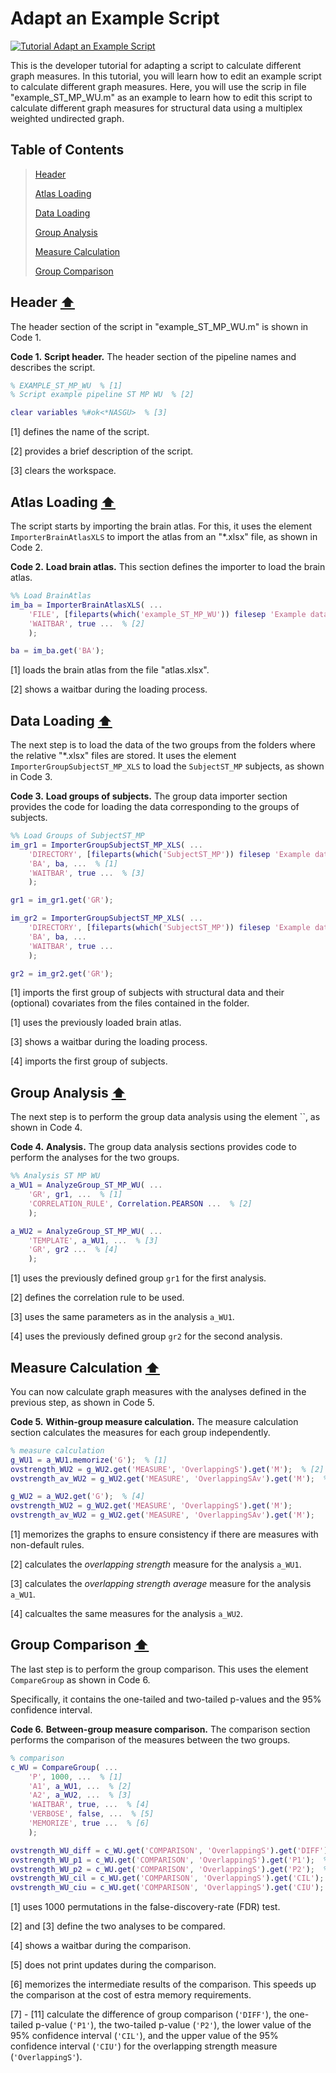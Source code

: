 # Adapt an Example Script

[![Tutorial Adapt an Example Script](https://img.shields.io/badge/PDF-Download-red?style=flat-square&logo=adobe-acrobat-reader)](dev_script.pdf)

This is the developer tutorial for adapting a script to calculate different graph measures. In this tutorial, you will learn how to edit an example script to calculate different graph measures. Here, you will use the scrip in file "example_ST_MP_WU.m" as an example to learn how to edit this script to calculate different graph measures for structural data using a multiplex weighted undirected graph.


## Table of Contents
> [Header](#Header)
>
> [Atlas Loading](#Atlas-Loading)
>
> [Data Loading](#Data-Loading)
>
> [Group Analysis](#Group-Analysis)
>
> [Measure Calculation](#Measure-Calculation)
>
> [Group Comparison](#Group-Comparison)
>



<a id="Header"></a>
## Header  [⬆](#Table-of-Contents)

The header section of the script in "example_ST_MP_WU.m" is shown in Code 1.

**Code 1.** **Script header.**
		The header section of the pipeline names and describes the script.
````matlab
% EXAMPLE_ST_MP_WU  % [1]
% Script example pipeline ST MP WU  % [2]

clear variables %#ok<*NASGU>  % [3]
````

[1] defines the name of the script.

[2] provides a brief description of the script.

[3] clears the workspace.


<a id="Atlas-Loading"></a>
## Atlas Loading  [⬆](#Table-of-Contents)

The script starts by importing the brain atlas. For this, it uses the element `ImporterBrainAtlasXLS` to import the atlas from an "*.xlsx" file, as shown in Code 2.
 
**Code 2.** **Load brain atlas.**
		This section defines the importer to load the brain atlas.
````matlab
%% Load BrainAtlas
im_ba = ImporterBrainAtlasXLS( ...
    'FILE', [fileparts(which('example_ST_MP_WU')) filesep 'Example data ST_MP XLS' filesep 'atlas.xlsx'], ...  % [1]
    'WAITBAR', true ...  % [2]
    );

ba = im_ba.get('BA');
````

[1] loads the brain atlas from the file "atlas.xlsx".

[2] shows a waitbar during the loading process.


<a id="Data-Loading"></a>
## Data Loading  [⬆](#Table-of-Contents)

The next step is to load the data of the two groups from the folders where the relative "*.xlsx" files are stored. It uses the element `ImporterGroupSubjectST_MP_XLS` to load the `SubjectST_MP` subjects, as shown in Code 3.

**Code 3.** **Load groups of subjects.**
		The group data importer section provides the code for loading the data corresponding to the groups of subjects.
````matlab
%% Load Groups of SubjectST_MP
im_gr1 = ImporterGroupSubjectST_MP_XLS( ...
    'DIRECTORY', [fileparts(which('SubjectST_MP')) filesep 'Example data ST_MP XLS' filesep 'ST_MP_Group_1_XLS'], ...  % [1]
    'BA', ba, ...  % [1]
    'WAITBAR', true ...  % [3]
    );

gr1 = im_gr1.get('GR');

im_gr2 = ImporterGroupSubjectST_MP_XLS( ...
    'DIRECTORY', [fileparts(which('SubjectST_MP')) filesep 'Example data ST_MP XLS' filesep 'ST_MP_Group_2_XLS'], ...  % [4]
    'BA', ba, ...
    'WAITBAR', true ...
    );

gr2 = im_gr2.get('GR');
````

[1] imports the first group of subjects with structural data and their (optional) covariates from the files contained in the folder.

[1] uses the previously loaded brain atlas.

[3] shows a waitbar during the loading process.

[4] imports the first group of subjects.


<a id="Group-Analysis"></a>
## Group Analysis  [⬆](#Table-of-Contents)

The next step is to perform the group data analysis using the element ``, as shown in Code 4.

**Code 4.** **Analysis.**
		The group data analysis sections provides code to perform the analyses for the two groups.
````matlab
%% Analysis ST MP WU
a_WU1 = AnalyzeGroup_ST_MP_WU( ...
    'GR', gr1, ...  % [1]
    'CORRELATION_RULE', Correlation.PEARSON ...  % [2]
    );

a_WU2 = AnalyzeGroup_ST_MP_WU( ...
    'TEMPLATE', a_WU1, ...  % [3]
    'GR', gr2 ...  % [4]
    );
````

[1] uses the previously defined group `gr1` for the first analysis.

[2] defines the correlation rule to be used.

[3] uses the same parameters as in the analysis `a_WU1`.

[4] uses the previously defined group `gr2` for the second analysis.


<a id="Measure-Calculation"></a>
## Measure Calculation  [⬆](#Table-of-Contents)

You can now calculate graph measures with the analyses defined in the previous step, as shown in Code 5.

**Code 5.** **Within-group measure calculation.**
		The measure calculation section calculates the measures for each group independently.
````matlab
% measure calculation
g_WU1 = a_WU1.memorize('G');  % [1]
ovstrength_WU2 = g_WU2.get('MEASURE', 'OverlappingS').get('M');  % [2]
ovstrength_av_WU2 = g_WU2.get('MEASURE', 'OverlappingSAv').get('M');  % [3]

g_WU2 = a_WU2.get('G');  % [4]
ovstrength_WU2 = g_WU2.get('MEASURE', 'OverlappingS').get('M');
ovstrength_av_WU2 = g_WU2.get('MEASURE', 'OverlappingSAv').get('M');
````

[1] memorizes the graphs to ensure consistency if there are measures with non-default rules.

[2] calculates the *overlapping strength* measure for the analysis `a_WU1`.

[3] calculates the *overlapping strength average* measure for the analysis `a_WU1`.

[4] calcualtes the same measures for the analysis `a_WU2`.


<a id="Group-Comparison"></a>
## Group Comparison  [⬆](#Table-of-Contents)

The last step is to perform the group comparison. This uses the element `CompareGroup` as shown in Code 6.

Specifically, it contains the one-tailed and two-tailed p-values and the 95\% confidence interval.

**Code 6.** **Between-group measure comparison.**
		The comparison section performs the comparison of the measures between the two groups.
````matlab
% comparison
c_WU = CompareGroup( ...
    'P', 1000, ...  % [1]
    'A1', a_WU1, ...  % [2]
    'A2', a_WU2, ...  % [3]
    'WAITBAR', true, ...  % [4]
    'VERBOSE', false, ...  % [5]
    'MEMORIZE', true ...  % [6]
    );

ovstrength_WU_diff = c_WU.get('COMPARISON', 'OverlappingS').get('DIFF');  % [7]
ovstrength_WU_p1 = c_WU.get('COMPARISON', 'OverlappingS').get('P1');  % [8]
ovstrength_WU_p2 = c_WU.get('COMPARISON', 'OverlappingS').get('P2');  % [9]
ovstrength_WU_cil = c_WU.get('COMPARISON', 'OverlappingS').get('CIL');  % [10]
ovstrength_WU_ciu = c_WU.get('COMPARISON', 'OverlappingS').get('CIU');  % [11]
````

[1] uses 1000 permutations in the false-discovery-rate (FDR) test.

[2] and [3] define the two analyses to be compared.

[4] shows a waitbar during the comparison.

[5] does not print updates during the comparison.

[6] memorizes the intermediate results of the comparison. This speeds up the comparison at the cost of estra memory requirements.

[7] - [11] calculate the difference of group comparison (`'DIFF'`), the one-tailed p-value (`'P1'`), the two-tailed p-value (`'P2'`), the lower value of the 95\% confidence interval (`'CIL'`), and the upper value of the 95\% confidence interval (`'CIU'`) for the overlapping strength measure (`'OverlappingS'`).

